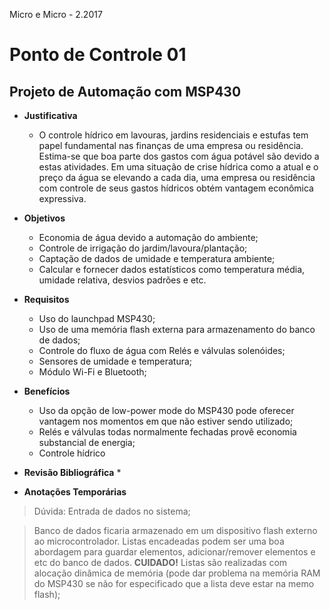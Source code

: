 Micro e Micro - 2.2017

# Ponto de Controle 01

## Projeto de Automação com MSP430

* **Justificativa**
    * O controle hídrico em lavouras, jardins residenciais e estufas tem papel fundamental nas finanças de uma empresa ou residência. Estima-se que boa parte dos gastos com água potável são devido a estas atividades. Em uma situação de crise hídrica como a atual e o preço da água se elevando a cada dia, uma empresa ou residência com controle de seus gastos hídricos obtém vantagem econômica expressiva.

* **Objetivos**
    * Economia de água devido a automação do ambiente;
    * Controle de irrigação do jardim/lavoura/plantação;
    * Captação de dados de umidade e temperatura ambiente;
    * Calcular e fornecer dados estatísticos como temperatura média, umidade relativa, desvios padrões e etc.
      
* **Requisitos**
    * Uso do launchpad MSP430;
    * Uso de uma memória flash externa para armazenamento do banco de dados;
    * Controle do fluxo de água com Relés e válvulas solenóides;
    * Sensores de umidade e temperatura;
    * Módulo Wi-Fi e Bluetooth;
    
* **Benefícios**
    * Uso da opção de low-power mode do MSP430 pode oferecer vantagem nos momentos em que não estiver sendo utilizado;
    * Relés e válvulas todas normalmente fechadas provê economia substancial de energia;
    * Controle hídrico
    
* **Revisão Bibliográfica**
    * 
    
* **Anotações Temporárias**

> Dúvida: Entrada de dados no sistema;

> Banco de dados ficaria armazenado em um dispositivo flash externo ao microcontrolador. Listas encadeadas podem ser uma boa abordagem para guardar elementos, adicionar/remover elementos e etc do banco de dados. **CUIDADO!** Listas são realizadas com alocação dinâmica de memória (pode dar problema na memória RAM do MSP430 se não for especificado que a lista deve estar na memo flash);
